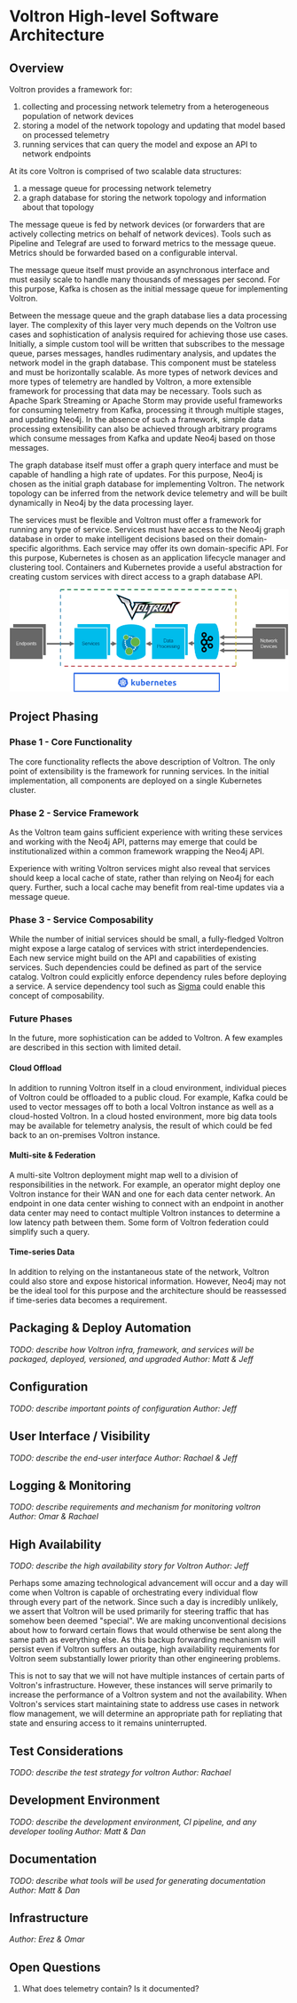 # Voltron High-level Software Architecture

## Overview

Voltron provides a framework for:
1. collecting and processing network telemetry from a heterogeneous population of network devices
2. storing a model of the network topology and updating that model based on processed telemetry
3. running services that can query the model and expose an API to network endpoints

At its core Voltron is comprised of two scalable data structures:
1. a message queue for processing network telemetry
2. a graph database for storing the network topology and information about that topology

The message queue is fed by network devices (or forwarders that are actively collecting metrics on behalf of network devices). Tools such as Pipeline and Telegraf are used to forward metrics to the message queue. Metrics should be forwarded based on a configurable interval.

The message queue itself must provide an asynchronous interface and must easily scale to handle many thousands of messages per second. For this purpose, Kafka is chosen as the initial message queue for implementing Voltron.

Between the message queue and the graph database lies a data processing layer. The complexity of this layer very much depends on the Voltron use cases and sophistication of analysis required for achieving those use cases. Initially, a simple custom tool will be written that subscribes to the message queue, parses messages, handles rudimentary analysis, and updates the network model in the graph database. This component must be stateless and must be horizontally scalable. As more types of network devices and more types of telemetry are handled by Voltron, a more extensible framework for processing that data may be necessary. Tools such as Apache Spark Streaming or Apache Storm may provide useful frameworks for consuming telemetry from Kafka, processing it through multiple stages, and updating Neo4j. In the absence of such a framework, simple data processing extensibility can also be achieved through arbitrary programs which consume messages from Kafka and update Neo4j based on those messages.

The graph database itself must offer a graph query interface and must be capable of handling a high rate of updates. For this purpose, Neo4j is chosen as the initial graph database for implementing Voltron. The network topology can be inferred from the network device telemetry and will be built dynamically in Neo4j by the data processing layer.

The services must be flexible and Voltron must offer a framework for running any type of service. Services must have access to the Neo4j graph database in order to make intelligent decisions based on their domain-specific algorithms. Each service may offer its own domain-specific API. For this purpose, Kubernetes is chosen as an application lifecycle manager and clustering tool. Containers and Kubernetes provide a useful abstraction for creating custom services with direct access to a graph database API.

!["Voltron Software Architecture"](voltron-sw-arch.png "Voltron Software Architecture")

## Project Phasing

### Phase 1 - Core Functionality

The core functionality reflects the above description of Voltron. The only point of extensibility is the framework for running services. In the initial implementation, all components are deployed on a single Kubernetes cluster.

### Phase 2 - Service Framework

As the Voltron team gains sufficient experience with writing these services and working with the Neo4j API, patterns may emerge that could be institutionalized within a common framework wrapping the Neo4j API.

Experience with writing Voltron services might also reveal that services should keep a local cache of state, rather than relying on Neo4j for each query. Further, such a local cache may benefit from real-time updates via a message queue.

### Phase 3 - Service Composability

While the number of initial services should be small, a fully-fledged Voltron might expose a large catalog of services with strict interdependencies. Each new service might build on the API and capabilities of existing services. Such dependencies could be defined as part of the service catalog. Voltron could explicitly enforce dependency rules before deploying a service. A service dependency tool such as [Sigma](sigma-dev.github.io/sigma/) could enable this concept of composability.

### Future Phases

In the future, more sophistication can be added to Voltron. A few examples are described in this section with limited detail.

#### Cloud Offload

In addition to running Voltron itself in a cloud environment, individual pieces of Voltron could be offloaded to a public cloud. For example, Kafka could be used to vector messages off to both a local Voltron instance as well as a cloud-hosted Voltron. In a cloud hosted environment, more big data tools may be available for telemetry analysis, the result of which could be fed back to an on-premises Voltron instance.

#### Multi-site & Federation

A multi-site Voltron deployment might map well to a division of responsibilities in the network. For example, an operator might deploy one Voltron instance for their WAN and one for each data center network. An endpoint in one data center wishing to connect with an endpoint in another data center may need to contact multiple Voltron instances to determine a low latency path between them. Some form of Voltron federation could simplify such a query.

#### Time-series Data

In addition to relying on the instantaneous state of the network, Voltron could also store and expose historical information. However, Neo4j may not be the ideal tool for this purpose and the architecture should be reassessed if time-series data becomes a requirement.

## Packaging & Deploy Automation

*TODO: describe how Voltron infra, framework, and services will be packaged, deployed, versioned, and upgraded*
*Author: Matt & Jeff*

## Configuration

*TODO: describe important points of configuration*
*Author: Jeff*

## User Interface / Visibility

*TODO: describe the end-user interface*
*Author: Rachael & Jeff*

## Logging & Monitoring

*TODO: describe requirements and mechanism for monitoring voltron*
*Author: Omar & Rachael*

## High Availability

*TODO: describe the high availability story for Voltron*
*Author: Jeff*

Perhaps some amazing technological advancement will occur and a day will come when Voltron is capable of orchestrating every individual flow through every part of the network. Since such a day is incredibly unlikely, we assert that Voltron will be used primarily for steering traffic that has somehow been deemed "special". We are making unconventional decisions about how to forward certain flows that would otherwise be sent along the same path as everything else.  As this backup forwarding mechanism will persist even if Voltron suffers an outage, high availability requirements for Voltron seem substantially lower priority than other engineering problems.

This is not to say that we will not have multiple instances of certain parts of Voltron's infrastructure.  However, these instances will serve primarily to increase the performance of a Voltron system and not the availability.  When Voltron's services start maintaining state to address use cases in network flow management, we will determine an appropriate path for repliating that state and ensuring access to it remains uninterrupted.

## Test Considerations

*TODO: describe the test strategy for voltron*
*Author: Rachael*

## Development Environment

*TODO: describe the development environment, CI pipeline, and any developer tooling*
*Author: Matt & Dan*

## Documentation

*TODO: describe what tools will be used for generating documentation*
*Author: Matt & Dan*

## Infrastructure

*Author: Erez & Omar*

## Open Questions

1. What does telemetry contain? Is it documented?
